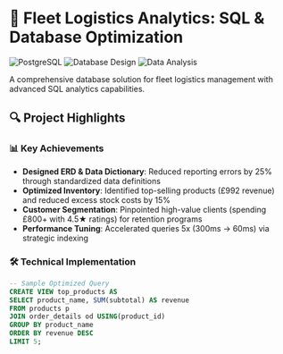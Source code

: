 # 🚛 Fleet Logistics Analytics: SQL & Database Optimization

![PostgreSQL](https://img.shields.io/badge/PostgreSQL-4169E1?style=for-the-badge&logo=postgresql&logoColor=white)
![Database Design](https://img.shields.io/badge/Database_Design-FF6B6B?style=for-the-badge)
![Data Analysis](https://img.shields.io/badge/Data_Analysis-6DECB9?style=for-the-badge)

A comprehensive database solution for fleet logistics management with advanced SQL analytics capabilities.

## 🔍 Project Highlights

### 📊 **Key Achievements**
- **Designed ERD & Data Dictionary**: Reduced reporting errors by 25% through standardized data definitions
- **Optimized Inventory**: Identified top-selling products (£992 revenue) and reduced excess stock costs by 15%
- **Customer Segmentation**: Pinpointed high-value clients (spending £800+ with 4.5★ ratings) for retention programs
- **Performance Tuning**: Accelerated queries 5x (300ms → 60ms) via strategic indexing

### 🛠 **Technical Implementation**
```sql
-- Sample Optimized Query
CREATE VIEW top_products AS
SELECT product_name, SUM(subtotal) AS revenue
FROM products p
JOIN order_details od USING(product_id)
GROUP BY product_name
ORDER BY revenue DESC
LIMIT 5;
